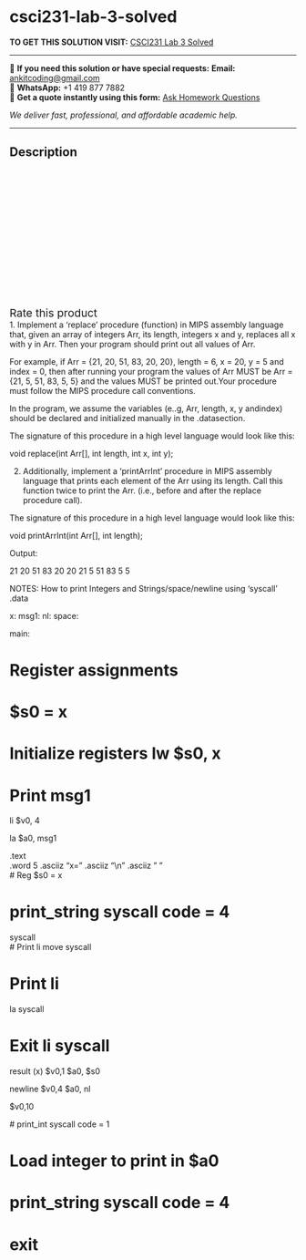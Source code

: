 # csci231-lab-3-solved
**TO GET THIS SOLUTION VISIT:** [CSCI231 Lab 3 Solved](https://www.ankitcodinghub.com/product/csci231-lab-3-solved/)


---

📩 **If you need this solution or have special requests:** **Email:** ankitcoding@gmail.com  
📱 **WhatsApp:** +1 419 877 7882  
📄 **Get a quote instantly using this form:** [Ask Homework Questions](https://www.ankitcodinghub.com/services/ask-homework-questions/)

*We deliver fast, professional, and affordable academic help.*

---

<h2>Description</h2>



<div class="kk-star-ratings kksr-auto kksr-align-center kksr-valign-top" data-payload="{&quot;align&quot;:&quot;center&quot;,&quot;id&quot;:&quot;97019&quot;,&quot;slug&quot;:&quot;default&quot;,&quot;valign&quot;:&quot;top&quot;,&quot;ignore&quot;:&quot;&quot;,&quot;reference&quot;:&quot;auto&quot;,&quot;class&quot;:&quot;&quot;,&quot;count&quot;:&quot;0&quot;,&quot;legendonly&quot;:&quot;&quot;,&quot;readonly&quot;:&quot;&quot;,&quot;score&quot;:&quot;0&quot;,&quot;starsonly&quot;:&quot;&quot;,&quot;best&quot;:&quot;5&quot;,&quot;gap&quot;:&quot;4&quot;,&quot;greet&quot;:&quot;Rate this product&quot;,&quot;legend&quot;:&quot;0\/5 - (0 votes)&quot;,&quot;size&quot;:&quot;24&quot;,&quot;title&quot;:&quot;CSCI231 Lab 3 Solved&quot;,&quot;width&quot;:&quot;0&quot;,&quot;_legend&quot;:&quot;{score}\/{best} - ({count} {votes})&quot;,&quot;font_factor&quot;:&quot;1.25&quot;}">

<div class="kksr-stars">

<div class="kksr-stars-inactive">
            <div class="kksr-star" data-star="1" style="padding-right: 4px">


<div class="kksr-icon" style="width: 24px; height: 24px;"></div>
        </div>
            <div class="kksr-star" data-star="2" style="padding-right: 4px">


<div class="kksr-icon" style="width: 24px; height: 24px;"></div>
        </div>
            <div class="kksr-star" data-star="3" style="padding-right: 4px">


<div class="kksr-icon" style="width: 24px; height: 24px;"></div>
        </div>
            <div class="kksr-star" data-star="4" style="padding-right: 4px">


<div class="kksr-icon" style="width: 24px; height: 24px;"></div>
        </div>
            <div class="kksr-star" data-star="5" style="padding-right: 4px">


<div class="kksr-icon" style="width: 24px; height: 24px;"></div>
        </div>
    </div>

<div class="kksr-stars-active" style="width: 0px;">
            <div class="kksr-star" style="padding-right: 4px">


<div class="kksr-icon" style="width: 24px; height: 24px;"></div>
        </div>
            <div class="kksr-star" style="padding-right: 4px">


<div class="kksr-icon" style="width: 24px; height: 24px;"></div>
        </div>
            <div class="kksr-star" style="padding-right: 4px">


<div class="kksr-icon" style="width: 24px; height: 24px;"></div>
        </div>
            <div class="kksr-star" style="padding-right: 4px">


<div class="kksr-icon" style="width: 24px; height: 24px;"></div>
        </div>
            <div class="kksr-star" style="padding-right: 4px">


<div class="kksr-icon" style="width: 24px; height: 24px;"></div>
        </div>
    </div>
</div>


<div class="kksr-legend" style="font-size: 19.2px;">
            <span class="kksr-muted">Rate this product</span>
    </div>
    </div>
<div class="page" title="Page 1">
<div class="section">
<div class="layoutArea">
<div class="column">
1. Implement a ​‘replace’ ​procedure (function) in MIPS assembly language that, given an array of integers ​Arr,​ its ​length​, integers ​x and ​y​, replaces all ​x with ​y in ​Arr​. Then your program should print out all values of ​Arr​.

For example, if ​Arr = {21, ​20​, 51, 83, ​20​, ​20​}​, ​length = 6, ​x = ​20​, ​y = ​5 and ​index = 0, then after running your program the values of ​Arr MUST be ​Arr = {21, ​5​, 51, 83, 5​, ​5​} and the values MUST be printed out. ​Your procedure must follow the MIPS procedure call conventions.

In the program, we assume the variables (e..g, ​Arr, length, x, y​ and ​index​) should be declared and initialized manually in the ​.data​ section.

The signature of this procedure in a high level language would look like this:

void replace(int Arr[], int length, int x, int y);

2. Additionally, implement a ‘​printArrInt​’ procedure in MIPS assembly language that prints each element of the ​Arr​ using its ​length​. Call this function twice to print the ​Arr​. (i.e., before and after the ​replace​ procedure call).

The signature of this procedure in a high level language would look like this:

void printArrInt(int Arr[], int length);

Output:

21 20 51 83 20 20 21 5 51 83 5 5

NOTES​: How to print Integers and Strings/space/newline using ‘syscall’ .data

</div>
</div>
<div class="layoutArea">
<div class="column">
x: msg1: nl: space:

main:

# Register assignments

# $s0 = x

# Initialize registers lw $s0, x

# Print msg1

li $v0, 4

la $a0, msg1

</div>
</div>
<div class="layoutArea">
<div class="column">
.text

</div>
</div>
<div class="layoutArea">
<div class="column">
.word 5 .asciiz “x=” .asciiz “\n” .asciiz ” ”

</div>
</div>
<div class="layoutArea">
<div class="column">
# Reg $s0 = x

# print_string syscall code = 4

</div>
</div>
</div>
</div>
<div class="page" title="Page 2">
<div class="section">
<div class="layoutArea">
<div class="column">
syscall

</div>
</div>
<div class="layoutArea">
<div class="column">
# Print li move syscall

# Print li

la syscall

# Exit li syscall

</div>
<div class="column">
result (x) $v0,1 $a0, $s0

newline $v0,4 $a0, nl

$v0,10

</div>
<div class="column">
# print_int syscall code = 1

# Load integer to print in $a0

# print_string syscall code = 4

# exit

</div>
</div>
</div>
</div>
